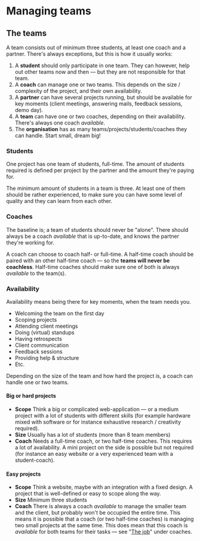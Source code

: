 # Managing teams

## The teams

A team consists out of minimum three students, at least one coach and a partner. There's always exceptions, but this is how it usually works:

1. A **student** should only participate in one team. They can however, help out other teams now and then — but they are not responsible for that team.
2. A **coach** can manage one or two teams. This depends on the size / complexity of the project, and their own availability.
3. A **partner** can have several projects running, but should be available for key moments \(client meetings, answering mails, feedback sessions, demo day\).
4. A **team** can have one or two coaches, depending on their availability. There's always one coach _available_.
5. The **organisation** has as many teams/projects/students/coaches they can handle. Start small, dream big!

### Students

One project has one team of students, full-time. The amount of students required is defined per project by the partner and the amount they're paying for.

The minimum amount of students in a team is three. At least one of them should be rather experienced, to make sure you can have some level of quality and they can learn from each other.

### Coaches

The baseline is; a team of students should never be "alone". There should always be a coach _available_ that is up-to-date, and knows the partner they're working for. 

A coach can choose to coach half- or full-time. A half-time coach should be paired with an other half-time coach — so the **teams will never be coachless**. Half-time coaches should make sure one of both is always _available_ to the team\(s\).

### Availability 

Availability means being there for key moments, when the team needs you.

* Welcoming the team on the first day
* Scoping projects
* Attending client meetings
* Doing \(virtual\) standups
* Having retrospects
* Client communication
* Feedback sessions
* Providing help & structure
* Etc.

Depending on the size of the team and how hard the project is, a coach can handle one or two teams.

#### Big or hard projects

* **Scope** Think a big or complicated web-application — or a medium project with a lot of students with different skills \(for example hardware mixed with software or for instance exhaustive research / creativity required\).
* **Size** Usually has a lot of students \(more than 8 team members\)
* **Coach** Needs a full-time coach, or two half-time coaches. This requires a lot of availability. A mini project on the side is possible but not required \(for instance an easy website or a very experienced team with a student-coach\).

#### Easy projects

* **Scope** Think a website, maybe with an integration with a fixed design. A project that is well-defined or easy to scope along the way.
* **Size** Minimum three students
* **Coach** There is always a coach _available_ to manage the smaller team and the client, but probably won't be occupied the entire time. This means it is possible that a coach \(or two half-time coaches\) is managing two small projects at the same time. This does mean that this coach is _available_ for both teams for their tasks — see "[The job](../coaches/the-coaching-job/)" under coaches.





